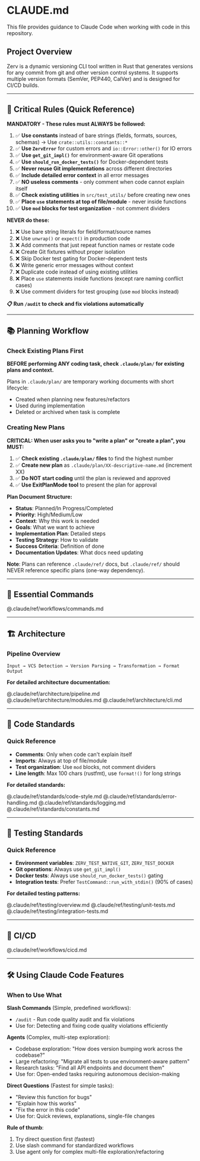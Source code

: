 # CLAUDE.md

This file provides guidance to Claude Code when working with code in this repository.

## Project Overview

Zerv is a dynamic versioning CLI tool written in Rust that generates versions for any commit from git and other version control systems. It supports multiple version formats (SemVer, PEP440, CalVer) and is designed for CI/CD builds.

---

## 🎯 Critical Rules (Quick Reference)

**MANDATORY - These rules must ALWAYS be followed:**

1. ✅ **Use constants** instead of bare strings (fields, formats, sources, schemas) → Use `crate::utils::constants::*`
2. ✅ **Use `ZervError`** for custom errors and `io::Error::other()` for IO errors
3. ✅ **Use `get_git_impl()`** for environment-aware Git operations
4. ✅ **Use `should_run_docker_tests()`** for Docker-dependent tests
5. ✅ **Never reuse Git implementations** across different directories
6. ✅ **Include detailed error context** in all error messages
7. ✅ **NO useless comments** - only comment when code cannot explain itself
8. ✅ **Check existing utilities** in `src/test_utils/` before creating new ones
9. ✅ **Place `use` statements at top of file/module** - never inside functions
10. ✅ **Use `mod` blocks for test organization** - not comment dividers

**NEVER do these:**

1. ❌ Use bare string literals for field/format/source names
2. ❌ Use `unwrap()` or `expect()` in production code
3. ❌ Add comments that just repeat function names or restate code
4. ❌ Create Git fixtures without proper isolation
5. ❌ Skip Docker test gating for Docker-dependent tests
6. ❌ Write generic error messages without context
7. ❌ Duplicate code instead of using existing utilities
8. ❌ Place `use` statements inside functions (except rare naming conflict cases)
9. ❌ Use comment dividers for test grouping (use `mod` blocks instead)

**📋 Run `/audit` to check and fix violations automatically**

---

## 📚 Planning Workflow

### Check Existing Plans First

**BEFORE performing ANY coding task, check `.claude/plan/` for existing plans and context.**

Plans in `.claude/plan/` are temporary working documents with short lifecycle:

- Created when planning new features/refactors
- Used during implementation
- Deleted or archived when task is complete

### Creating New Plans

**CRITICAL: When user asks you to "write a plan" or "create a plan", you MUST:**

1. ✅ **Check existing `.claude/plan/` files** to find the highest number
2. ✅ **Create new plan** as `.claude/plan/XX-descriptive-name.md` (increment XX)
3. ✅ **Do NOT start coding** until the plan is reviewed and approved
4. ✅ **Use ExitPlanMode tool** to present the plan for approval

**Plan Document Structure:**

- **Status**: Planned/In Progress/Completed
- **Priority**: High/Medium/Low
- **Context**: Why this work is needed
- **Goals**: What we want to achieve
- **Implementation Plan**: Detailed steps
- **Testing Strategy**: How to validate
- **Success Criteria**: Definition of done
- **Documentation Updates**: What docs need updating

**Note**: Plans can reference `.claude/ref/` docs, but `.claude/ref/` should NEVER reference specific plans (one-way dependency).

---

## 📖 Essential Commands

@.claude/ref/workflows/commands.md

---

## 🏗️ Architecture

### Pipeline Overview

```
Input → VCS Detection → Version Parsing → Transformation → Format Output
```

**For detailed architecture documentation:**

@.claude/ref/architecture/pipeline.md
@.claude/ref/architecture/modules.md
@.claude/ref/architecture/cli.md

---

## 🚨 Code Standards

### Quick Reference

- **Comments**: Only when code can't explain itself
- **Imports**: Always at top of file/module
- **Test organization**: Use `mod` blocks, not comment dividers
- **Line length**: Max 100 chars (rustfmt), use `format!()` for long strings

**For detailed standards:**

@.claude/ref/standards/code-style.md
@.claude/ref/standards/error-handling.md
@.claude/ref/standards/logging.md
@.claude/ref/standards/constants.md

---

## 🧪 Testing Standards

### Quick Reference

- **Environment variables**: `ZERV_TEST_NATIVE_GIT`, `ZERV_TEST_DOCKER`
- **Git operations**: Always use `get_git_impl()`
- **Docker tests**: Always use `should_run_docker_tests()` gating
- **Integration tests**: Prefer `TestCommand::run_with_stdin()` (90% of cases)

**For detailed testing patterns:**

@.claude/ref/testing/overview.md
@.claude/ref/testing/unit-tests.md
@.claude/ref/testing/integration-tests.md

---

## 🚀 CI/CD

@.claude/ref/workflows/cicd.md

---

## 🛠️ Using Claude Code Features

### When to Use What

**Slash Commands** (Simple, predefined workflows):

- `/audit` - Run code quality audit and fix violations
- Use for: Detecting and fixing code quality violations efficiently

**Agents** (Complex, multi-step exploration):

- Codebase exploration: "How does version bumping work across the codebase?"
- Large refactoring: "Migrate all tests to use environment-aware pattern"
- Research tasks: "Find all API endpoints and document them"
- Use for: Open-ended tasks requiring autonomous decision-making

**Direct Questions** (Fastest for simple tasks):

- "Review this function for bugs"
- "Explain how this works"
- "Fix the error in this code"
- Use for: Quick reviews, explanations, single-file changes

**Rule of thumb**:

1. Try direct question first (fastest)
2. Use slash command for standardized workflows
3. Use agent only for complex multi-file exploration/refactoring
